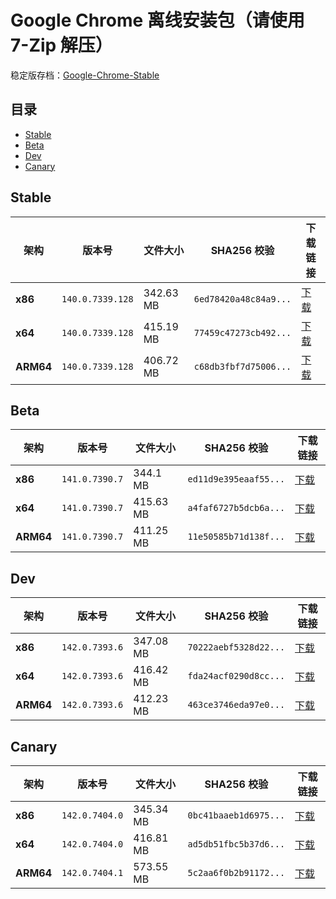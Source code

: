 # Google Chrome 离线安装包（请使用 7-Zip 解压）
稳定版存档：[Google-Chrome-Stable](https://github.com/wuyangdaily/chrome_installer/releases)

## 目录

- [Stable](#stable)
- [Beta](#beta)
- [Dev](#dev)
- [Canary](#canary)

## Stable

| 架构 | 版本号 | 文件大小 | SHA256 校验 | 下载链接 |
|------|--------|----------|-------------|----------|
| **x86** | `140.0.7339.128` | 342.63 MB | `6ed78420a48c84a9...` | [下载](https://dl.google.com/release2/chrome/acu4y4svyr73evwcompbor4woyta_140.0.7339.128/140.0.7339.128_chrome_installer_uncompressed.exe) |
| **x64** | `140.0.7339.128` | 415.19 MB | `77459c47273cb492...` | [下载](https://dl.google.com/release2/chrome/hdnjiv63b5mmcarflvagn4gs5y_140.0.7339.128/140.0.7339.128_chrome_installer_uncompressed.exe) |
| **ARM64** | `140.0.7339.128` | 406.72 MB | `c68db3fbf7d75006...` | [下载](https://dl.google.com/release2/chrome/ad7r2kclkyyglkcpirt6hks5wd5q_140.0.7339.128/140.0.7339.128_chrome_installer_uncompressed.exe) |

## Beta

| 架构 | 版本号 | 文件大小 | SHA256 校验 | 下载链接 |
|------|--------|----------|-------------|----------|
| **x86** | `141.0.7390.7` | 344.1 MB | `ed11d9e395eaaf55...` | [下载](https://dl.google.com/release2/chrome/lpcmcx6kwsim3u7ivpw2u6g34u_141.0.7390.7/141.0.7390.7_chrome_installer_uncompressed.exe) |
| **x64** | `141.0.7390.7` | 415.63 MB | `a4faf6727b5dcb6a...` | [下载](https://dl.google.com/release2/chrome/adjgiurzyrch2h3dobpzvydt3dya_141.0.7390.7/141.0.7390.7_chrome_installer_uncompressed.exe) |
| **ARM64** | `141.0.7390.7` | 411.25 MB | `11e50585b71d138f...` | [下载](https://dl.google.com/release2/chrome/addna32bmo4p2sgleyecltxritka_141.0.7390.7/141.0.7390.7_chrome_installer_uncompressed.exe) |

## Dev

| 架构 | 版本号 | 文件大小 | SHA256 校验 | 下载链接 |
|------|--------|----------|-------------|----------|
| **x86** | `142.0.7393.6` | 347.08 MB | `70222aebf5328d22...` | [下载](https://dl.google.com/release2/chrome/adxcsrnwfcolap332myqw7hjfebq_142.0.7393.6/142.0.7393.6_chrome_installer_uncompressed.exe) |
| **x64** | `142.0.7393.6` | 416.42 MB | `fda24acf0290d8cc...` | [下载](https://dl.google.com/release2/chrome/ejanc7touzxwxilm4cfcmh7g_142.0.7393.6/142.0.7393.6_chrome_installer_uncompressed.exe) |
| **ARM64** | `142.0.7393.6` | 412.23 MB | `463ce3746eda97e0...` | [下载](https://dl.google.com/release2/chrome/k5tsgthfgk7nefdy7paa5f3bf4_142.0.7393.6/142.0.7393.6_chrome_installer_uncompressed.exe) |

## Canary

| 架构 | 版本号 | 文件大小 | SHA256 校验 | 下载链接 |
|------|--------|----------|-------------|----------|
| **x86** | `142.0.7404.0` | 345.34 MB | `0bc41baaeb1d6975...` | [下载](https://dl.google.com/release2/chrome/ictc3lbxw4u5saamgaesjq27ua_142.0.7404.0/142.0.7404.0_chrome_installer_uncompressed.exe) |
| **x64** | `142.0.7404.0` | 416.81 MB | `ad5db51fbc5b37d6...` | [下载](https://dl.google.com/release2/chrome/acuusjjercu2szntigls45izjf5a_142.0.7404.0/142.0.7404.0_chrome_installer_uncompressed.exe) |
| **ARM64** | `142.0.7404.1` | 573.55 MB | `5c2aa6f0b2b91172...` | [下载](https://dl.google.com/release2/chrome/fpi5azycen7ehikxzjy3whqgy4_142.0.7404.1/142.0.7404.1_chrome_installer_uncompressed.exe) |

